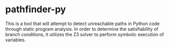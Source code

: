 # pathfinder-py

This is a tool that will attempt to detect unreachable paths in Python code through static program analysis.
In order to determine the satisfiability of branch conditions, it utilizes the Z3 solver to perform symbolic execution of variables.

